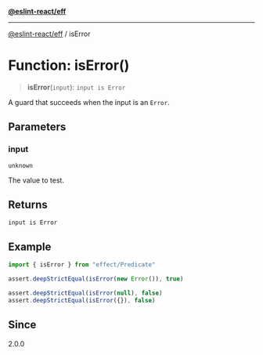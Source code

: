 [**@eslint-react/eff**](../README.md)

***

[@eslint-react/eff](../README.md) / isError

# Function: isError()

> **isError**(`input`): `input is Error`

A guard that succeeds when the input is an `Error`.

## Parameters

### input

`unknown`

The value to test.

## Returns

`input is Error`

## Example

```ts
import { isError } from "effect/Predicate"

assert.deepStrictEqual(isError(new Error()), true)

assert.deepStrictEqual(isError(null), false)
assert.deepStrictEqual(isError({}), false)
```

## Since

2.0.0
